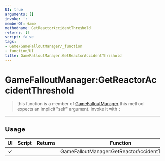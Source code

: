 ```yaml
---
UI: true
arguments: []
invoke: ':'
memberOf: Game
methodname: GetReactorAccidentThreshold
returns: []
script: false
tags:
- Game/GameFalloutManager/_function
- function/UI
title: GameFalloutManager.GetReactorAccidentThreshold
---
```

# GameFalloutManager:GetReactorAccidentThreshold
> this function is a member of [GameFalloutManager](civ-6/lua/GameFalloutManager.md)
> this method expects an implicit "self" argument. invoke it with `:`
-----
## Usage
|  UI | Script | Returns | Function | Arguments |
|:---:|:------:|-------:|:--------:|:---------|
|✓| ||GameFalloutManager:GetReactorAccidentThreshold||

